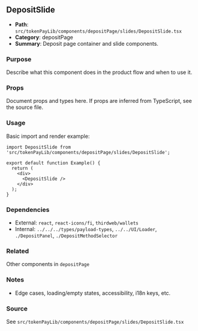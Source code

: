 ## DepositSlide

- **Path**: `src/tokenPayLib/components/depositPage/slides/DepositSlide.tsx`
- **Category**: depositPage
- **Summary**: Deposit page container and slide components.

### Purpose
Describe what this component does in the product flow and when to use it.

### Props
Document props and types here. If props are inferred from TypeScript, see the source file.

### Usage
Basic import and render example:


```tsx
import DepositSlide from 'src/tokenPayLib/components/depositPage/slides/DepositSlide';

export default function Example() {
  return (
    <div>
      <DepositSlide />
    </div>
  );
}

```

### Dependencies
- External: `react`, `react-icons/fi`, `thirdweb/wallets`
- Internal: `../../../types/payload-types`, `../../UI/Loader`, `./DepositPanel`, `./DepositMethodSelector`

### Related
Other components in `depositPage`

### Notes
- Edge cases, loading/empty states, accessibility, i18n keys, etc.

### Source
See `src/tokenPayLib/components/depositPage/slides/DepositSlide.tsx`
